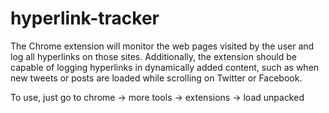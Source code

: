 # hyperlink-tracker
The Chrome extension will monitor the web pages visited by the user and log all hyperlinks on those sites. Additionally, the extension should be capable of logging hyperlinks in dynamically added content, such as when new tweets or posts are loaded while scrolling on Twitter or Facebook. 


To use, just go to chrome -> more tools -> extensions -> load unpacked
